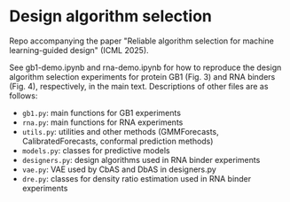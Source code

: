 # Design algorithm selection
Repo accompanying the paper "Reliable algorithm selection for machine learning-guided design" (ICML 2025).

See gb1-demo.ipynb and rna-demo.ipynb for how to reproduce the design algorithm selection experiments for protein GB1
(Fig. 3) and RNA binders (Fig. 4), respectively, in the main text.  Descriptions of other files are as follows:
- `gb1.py`: main functions for GB1 experiments
- `rna.py`: main functions for RNA experiments
- `utils.py`: utilities and other methods (GMMForecasts, CalibratedForecasts, conformal prediction methods)
- `models.py`: classes for predictive models
- `designers.py`: design algorithms used in RNA binder experiments
- `vae.py`: VAE used by CbAS and DbAS in designers.py
- `dre.py`: classes for density ratio estimation used in RNA binder experiments